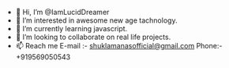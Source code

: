 - 👋 Hi, I’m @IamLucidDreamer
- 👀 I’m interested in awesome new age tachnology.
- 🌱 I’m currently learning javascript.
- 💞️ I’m looking to collaborate on real life projects.
- 📫 Reach me E-mail :- shuklamanasofficial@gmail.com Phone:- +919569050543

<!---
IamLucidDreamer/IamLucidDreamer is a ✨ special ✨ repository because its `README.md` (this file) appears on your GitHub profile.
You can click the Preview link to take a look at your changes.
--->
